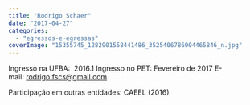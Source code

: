 ```yaml
---
title: "Rodrigo Schaer"
date: "2017-04-27"
categories: 
  - "egressos-e-egressas"
coverImage: "15355745_1282901558441486_3525406786904465846_n.jpg"
---
```


Ingresso na UFBA:  2016.1 Ingresso no PET: Fevereiro de 2017 E-mail: [rodrigo.fscs@gmail.com](http://gmail.com/)

[](http://gmail.com/)Participação em outras entidades: CAEEL (2016)

